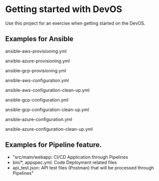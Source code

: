 # Getting started with DevOS

Use this project for an exercise when getting started on the DevOS.

## Examples for Ansible

ansible-aws-provisioning.yml

ansible-azure-provisioning.yml

ansible-gcp-provisioning.yml

ansible-aws-configuration.yml

ansible-aws-configuration-clean-up.yml

ansible-gcp-configuration.yml

ansible-gcp-configuration-clean-up.yml

ansible-azure-configuration.yml

ansible-azure-configuration-clean-up.yml

## Examples for Pipeline feature.
 * "src/main/webapp: CI/CD Application through Pipelines
 * bin/*, appspec.yml: Code Deployment related files
 * api_test.json: API test files (Postman) that will be processed through Pipelines"
